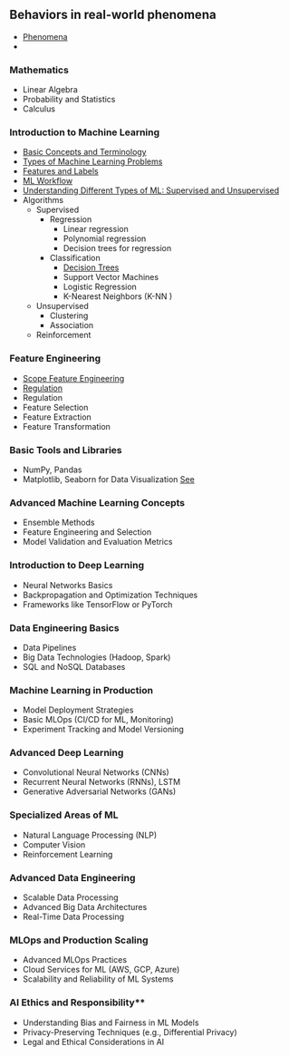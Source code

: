 
## Behaviors in real-world phenomena
- [Phenomena](./phenomena-ml.md)
- 

### Mathematics

- Linear Algebra
- Probability and Statistics
- Calculus

### Introduction to Machine Learning

- [Basic Concepts and Terminology](./introduction-ml.md)
- [Types of Machine Learning Problems](./type-ml-problems.md)
- [Features and Labels](./feature-and-label-ml.md)
- [ML Workflow](./workflow-ml.md)
- [Understanding Different Types of ML: Supervised and Unsupervised](./uml-sml-types.md)
- Algorithms
  - Supervised
    - Regression
      - Linear regression
      - Polynomial regression
      - Decision trees for regression
    - Classification
      - [Decision Trees](./decision-tree-algorithm.md)
      - Support Vector Machines
      - Logistic Regression
      - K-Nearest Neighbors (K-NN  )
  - Unsupervised
    - Clustering
    - Association
  - Reinforcement

### Feature Engineering

- [Scope Feature Engineering](./scope-feature-eng.md)
- [Regulation](./regulation-ml.md)
- Regulation
- Feature Selection
- Feature Extraction
- Feature Transformation

### Basic Tools and Libraries

- NumPy, Pandas
- Matplotlib, Seaborn for Data Visualization [See](./matplotlib-seaborn.md)

### Advanced Machine Learning Concepts

- Ensemble Methods
- Feature Engineering and Selection
- Model Validation and Evaluation Metrics

### Introduction to Deep Learning

- Neural Networks Basics
- Backpropagation and Optimization Techniques
- Frameworks like TensorFlow or PyTorch

### Data Engineering Basics

- Data Pipelines
- Big Data Technologies (Hadoop, Spark)
- SQL and NoSQL Databases

### Machine Learning in Production

- Model Deployment Strategies
- Basic MLOps (CI/CD for ML, Monitoring)
- Experiment Tracking and Model Versioning

### Advanced Deep Learning

- Convolutional Neural Networks (CNNs)
- Recurrent Neural Networks (RNNs), LSTM
- Generative Adversarial Networks (GANs)

### Specialized Areas of ML

- Natural Language Processing (NLP)
- Computer Vision
- Reinforcement Learning

### Advanced Data Engineering 

- Scalable Data Processing
- Advanced Big Data Architectures
- Real-Time Data Processing

### MLOps and Production Scaling

- Advanced MLOps Practices
- Cloud Services for ML (AWS, GCP, Azure)
- Scalability and Reliability of ML Systems

### AI Ethics and Responsibility**

- Understanding Bias and Fairness in ML Models
- Privacy-Preserving Techniques (e.g., Differential Privacy)
- Legal and Ethical Considerations in AI
